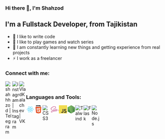 ### Hi there 👋, I'm Shahzod


## I'm a Fullstack Developer, from Tajikistan
- 💪 I like to write code
- 🎉 I like to play games and watch series
- 🥅 I am constantly learning new things and getting experience from real projects
- ⚡ I work as a freelancer

### Connect with me:
[<img align="left" alt="shahhhzod | Telegram" width="22px" src="https://cdn.jsdelivr.net/npm/simple-icons@v3/icons/telegram.svg" />][telegram]
[<img align="left" alt="instagram | Instagram" width="22px" src="https://cdn.jsdelivr.net/npm/simple-icons@v3/icons/instagram.svg" />][instagram]
[<img align="left" alt="VladKalachev | VK" width="22px" src="https://cdn.jsdelivr.net/npm/simple-icons@v3/icons/reddit.svg" />][reddit]

<br />

### Languages and Tools:

<img align="left" alt="React" width="26px" src="https://raw.githubusercontent.com/github/explore/80688e429a7d4ef2fca1e82350fe8e3517d3494d/topics/react/react.png" />
<img align="left" alt="HTML5" width="26px" src="https://raw.githubusercontent.com/github/explore/80688e429a7d4ef2fca1e82350fe8e3517d3494d/topics/html/html.png" />
<img align="left" alt="CSS3" width="26px" src="https://img.icons8.com/color/48/000000/bootstrap.png"/> 
<img align="left" alt="Sass" width="26px" src="https://raw.githubusercontent.com/github/explore/80688e429a7d4ef2fca1e82350fe8e3517d3494d/topics/sass/sass.png" />
<img align="left" alt="JavaScript" width="26px" src="https://raw.githubusercontent.com/github/explore/80688e429a7d4ef2fca1e82350fe8e3517d3494d/topics/javascript/javascript.png" />
<img align="left" alt="Node.js" width="26px" src="https://raw.githubusercontent.com/github/explore/80688e429a7d4ef2fca1e82350fe8e3517d3494d/topics/nodejs/nodejs.png" />
<img align="left" alt="Talwind" width="26px" src="https://img.icons8.com/fluency/48/000000/tailwind_css.png"/>
<img align="left" alt="Flask" width="26px" src="https://img.icons8.com/ios-filled/50/000000/flask.png"> 
<img align="left" alt="Node.js" width="26px" src="https://img.icons8.com/color/48/000000/git.png"/> 

<br />
<br />


[telegram]: https://t.me/shahhhzod
[instagram]: https://www.instagram.com/shahhhzod/
[reddit]: https://www.reddit.com/user/Shahzodik7-WQ
